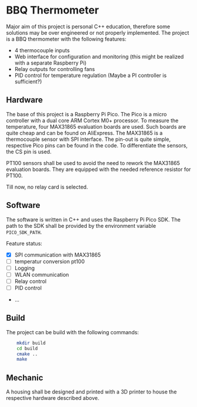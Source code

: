 # BBQ Thermometer

Major aim of this project is personal C++ education, therefore some
solutions may be over engineered or not properly implemented. The project 
is a BBQ thermometer with the following features:

* 4 thermocouple inputs
* Web interface for configuration and monitoring 
  (this might be realized with a separate Raspberry Pi)
* Relay outputs for controlling fans
* PID control for temperature regulation (Maybe a PI controller is sufficient?)

## Hardware

The base of this project is a Raspberry Pi Pico. The Pico is a micro controller with a dual core ARM Cortex M0+ processor. To measure the temperature, four MAX31865 evaluation boards are used. Such boards are quite cheap and can be found on AliExpress. The MAX31865 is a thermocouple sensor with SPI interface. The pin-out is quite simple, respective Pico pins can be found in the code. To differentiate the sensors, the CS pin is used.

PT100 sensors shall be used to avoid the need to rework the MAX31865 evaluation boards. They are equipped with the needed reference resistor for PT100.

Till now, no relay card is selected.

## Software

The software is written in C++ and uses the Raspberry Pi Pico SDK. The path to the SDK shall be provided by the environment variable `PICO_SDK_PATH`.

Feature status:

* [x] SPI communication with MAX31865
* [ ] temperatur conversion pt100
* [ ] Logging
* [ ] WLAN communication
* [ ] Relay control
* [ ] PID control
* ...
  
## Build

The project can be build with the following commands:

```bash
    mkdir build
    cd build
    cmake ..
    make
```

## Mechanic

A housing shall be designed and printed with a 3D printer to house the respective hardware described above.
